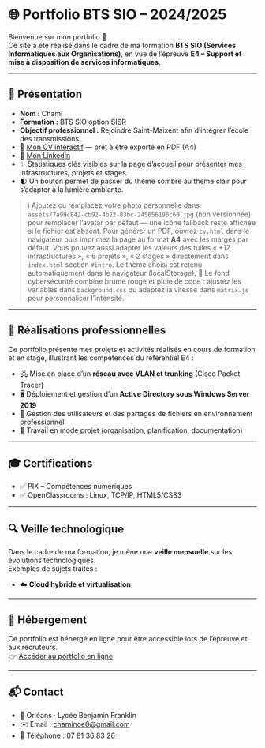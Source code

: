 # 🌐 Portfolio BTS SIO – 2024/2025

Bienvenue sur mon portfolio 👋  
Ce site a été réalisé dans le cadre de ma formation **BTS SIO (Services Informatiques aux Organisations)**, en vue de l’épreuve **E4 – Support et mise à disposition de services informatiques**.

---

## 👤 Présentation
- **Nom :** Chami  
- **Formation :** BTS SIO option SISR  
- **Objectif professionnel :** Rejoindre Saint-Maixent afin d’intégrer l’école des transmissions  
- 📄 [Mon CV interactif](./cv.html) — prêt à être exporté en PDF (A4)
- 🔗 [Mon LinkedIn](https://www.linkedin.com/in/no%C3%A9-chami/)
- ✨ Statistiques clés visibles sur la page d’accueil pour présenter mes infrastructures, projets et stages.
- 🌓 Un bouton permet de passer du thème sombre au thème clair pour s’adapter à la lumière ambiante.

> ℹ️ Ajoutez ou remplacez votre photo personnelle dans `assets/7a99c842-cb92-4b22-83bc-245656196c60.jpg` (non versionnée) pour remplacer l’avatar par défaut — une icône fallback reste affichée si le fichier est absent.
> Pour générer un PDF, ouvrez `cv.html` dans le navigateur puis imprimez la page au format **A4** avec les marges par défaut.
> Vous pouvez aussi adapter les valeurs des tuiles « +12 infrastructures », « 6 projets », « 2 stages » directement dans `index.html` section `#intro`.
> Le thème choisi est retenu automatiquement dans le navigateur (localStorage).
> 🎨 Le fond cybersécurité combine brume rouge et pluie de code : ajustez les variables dans `background.css` ou adaptez la vitesse dans `matrix.js` pour personnaliser l’intensité.

---

## 💼 Réalisations professionnelles
Ce portfolio présente mes projets et activités réalisés en cours de formation et en stage, illustrant les compétences du référentiel E4 :  

- 🖧 Mise en place d’un **réseau avec VLAN et trunking** (Cisco Packet Tracer)  
- 🖥️ Déploiement et gestion d’un **Active Directory sous Windows Server 2019**  
- 📂 Gestion des utilisateurs et des partages de fichiers en environnement professionnel  
- 🚀 Travail en mode projet (organisation, planification, documentation)  

---

## 🎓 Certifications
- ✅ PIX – Compétences numériques  
- ✅ OpenClassrooms : Linux, TCP/IP, HTML5/CSS3  

---

## 🔍 Veille technologique
Dans le cadre de ma formation, je mène une **veille mensuelle** sur les évolutions technologiques.  
Exemples de sujets traités :  
- ☁️ **Cloud hybride et virtualisation**  

---

## 🚀 Hébergement
Ce portfolio est hébergé en ligne pour être accessible lors de l’épreuve et aux recruteurs.  
👉 [Accéder au portfolio en ligne](https://kiiwiix.github.io/chami.noe/)

---

## 📬 Contact
- 📍 Orléans · Lycée Benjamin Franklin
- ✉️ Email : chaminoe0@gmail.com
- 📱 Téléphone : 07 81 36 83 26
